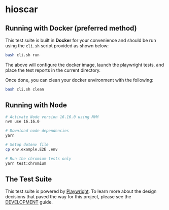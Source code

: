 # hioscar

## Running with Docker (preferred method)

This test suite is built in **Docker** for your convenience and should be run using the `cli.sh` script provided as shown below:

```sh
bash cli.sh run
```

The above will configure the docker image, launch the playwright tests, and place the test reports in the current directory.

Once done, you can clean your docker environment with the following:

```sh
bash cli.sh clean
```

## Running with Node

```sh
# Activate Node version 16.16.0 using NVM
nvm use 16.16.0

# Download node dependencies
yarn

# Setup dotenv file
cp env.example.E2E .env

# Run the chromium tests only
yarn test:chromium
```

## The Test Suite

This test suite is powered by [Playwright][1]. To learn more about the design decisions that paved the way for this project, please see the [DEVELOPMENT][2] guide.

[1]: https://playwright.dev/
[2]: ./docs/DEVELOPMENT.md
